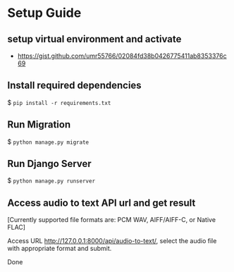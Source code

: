 # Setup Guide

## setup virtual environment and activate

- <https://gist.github.com/umr55766/02084fd38b0426775411ab8353376c69>

## Install required dependencies

$ `pip install -r requirements.txt`

## Run Migration

$ `python manage.py migrate`

## Run Django Server

$ `python manage.py runserver`

## Access audio to text API url and get result

[Currently supported file formats are: PCM WAV, AIFF/AIFF-C, or Native FLAC]

Access URL <http://127.0.0.1:8000/api/audio-to-text/>, select the audio file with appropriate format and submit.

Done
